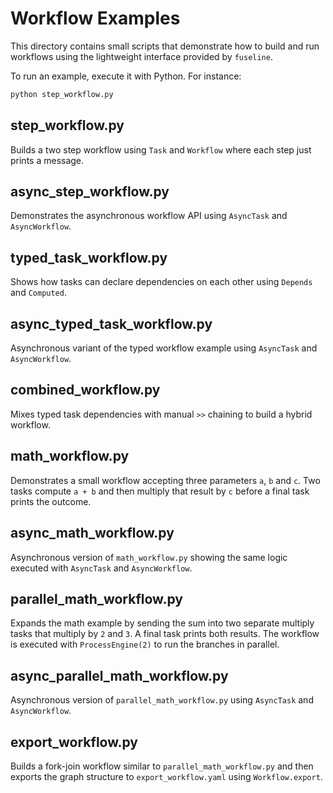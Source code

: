 # Workflow Examples

This directory contains small scripts that demonstrate how to build and run
workflows using the lightweight interface provided by ``fuseline``.

To run an example, execute it with Python. For instance:

```bash
python step_workflow.py
```

## step_workflow.py

Builds a two step workflow using ``Task`` and ``Workflow`` where each step just
prints a message.

## async_step_workflow.py

Demonstrates the asynchronous workflow API using ``AsyncTask`` and ``AsyncWorkflow``.

## typed_task_workflow.py

Shows how tasks can declare dependencies on each other using ``Depends`` and ``Computed``.

## async_typed_task_workflow.py

Asynchronous variant of the typed workflow example using ``AsyncTask`` and ``AsyncWorkflow``.

## combined_workflow.py

Mixes typed task dependencies with manual ``>>`` chaining to build a hybrid workflow.

## math_workflow.py

Demonstrates a small workflow accepting three parameters ``a``, ``b`` and ``c``. Two
tasks compute ``a + b`` and then multiply that result by ``c`` before a final task
prints the outcome.

## async_math_workflow.py

Asynchronous version of ``math_workflow.py`` showing the same logic executed with
``AsyncTask`` and ``AsyncWorkflow``.


## parallel_math_workflow.py

Expands the math example by sending the sum into two separate multiply tasks
that multiply by ``2`` and ``3``. A final task prints both results. The
workflow is executed with ``ProcessEngine(2)`` to run the branches in parallel.

## async_parallel_math_workflow.py

Asynchronous version of ``parallel_math_workflow.py`` using ``AsyncTask`` and
``AsyncWorkflow``.

## export_workflow.py

Builds a fork-join workflow similar to ``parallel_math_workflow.py`` and then
exports the graph structure to ``export_workflow.yaml`` using
``Workflow.export``.
